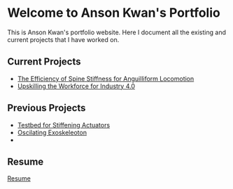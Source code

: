 # Welcome to Anson Kwan's Portfolio

This is Anson Kwan's portfolio website. Here I document all the existing and current projects that I have worked on.

## Current Projects

* [The Efficiency of Spine Stiffness for Anguilliform Locomotion](/Spines)
* [Upskilling the Workforce for Industry 4.0](/Training_Station)

## Previous Projects

* [Testbed for Stiffening Actuators](/Kaiteki)
* [Oscilating Exoskeleoton](/Exo)
* [](/background)

## Resume
<a href="aakwan.github.io/Images/Anson_Kwan_Resume.pdf" target="_blank">Resume</a>
